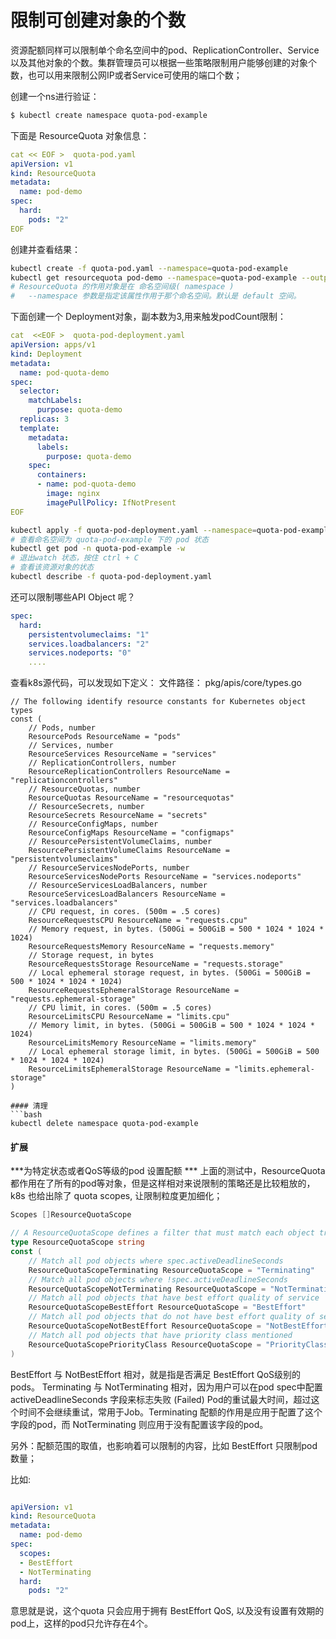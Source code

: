 # 限制可创建对象的个数
资源配额同样可以限制单个命名空间中的pod、ReplicationController、Service 以及其他对象的个数。集群管理员可以根据一些策略限制用户能够创建的对象个数，也可以用来限制公网IP或者Service可使用的端口个数；

创建一个ns进行验证：
```bash
$ kubectl create namespace quota-pod-example
```
下面是 ResourceQuota 对象信息：
```yaml
cat << EOF >  quota-pod.yaml
apiVersion: v1
kind: ResourceQuota
metadata:
  name: pod-demo
spec:
  hard:
    pods: "2"
EOF

```
创建并查看结果：
```bash
kubectl create -f quota-pod.yaml --namespace=quota-pod-example
kubectl get resourcequota pod-demo --namespace=quota-pod-example --output=yaml
# ResourceQuota 的作用对象是在 命名空间级( namespace )
#   --namespace 参数是指定该属性作用于那个命名空间。默认是 default 空间。
```
下面创建一个 Deployment对象，副本数为3,用来触发podCount限制：
```yaml
cat  <<EOF >  quota-pod-deployment.yaml
apiVersion: apps/v1
kind: Deployment
metadata:
  name: pod-quota-demo
spec:
  selector:
    matchLabels:
      purpose: quota-demo
  replicas: 3
  template:
    metadata:
      labels:
        purpose: quota-demo
    spec:
      containers:
      - name: pod-quota-demo
        image: nginx
		imagePullPolicy: IfNotPresent
EOF	
```
```bash
kubectl apply -f quota-pod-deployment.yaml --namespace=quota-pod-example
# 查看命名空间为 quota-pod-example 下的 pod 状态
kubectl get pod -n quota-pod-example -w 
# 退出watch 状态，按住 ctrl + C 
# 查看该资源对象的状态
kubectl describe -f quota-pod-deployment.yaml
```
还可以限制哪些API Object 呢？

```yaml
spec:
  hard:
    persistentvolumeclaims: "1"
    services.loadbalancers: "2"
    services.nodeports: "0"
    ....
```

查看k8s源代码，可以发现如下定义：
文件路径： pkg/apis/core/types.go
```golang
// The following identify resource constants for Kubernetes object types
const (
	// Pods, number
	ResourcePods ResourceName = "pods"
	// Services, number
	ResourceServices ResourceName = "services"
	// ReplicationControllers, number
	ResourceReplicationControllers ResourceName = "replicationcontrollers"
	// ResourceQuotas, number
	ResourceQuotas ResourceName = "resourcequotas"
	// ResourceSecrets, number
	ResourceSecrets ResourceName = "secrets"
	// ResourceConfigMaps, number
	ResourceConfigMaps ResourceName = "configmaps"
	// ResourcePersistentVolumeClaims, number
	ResourcePersistentVolumeClaims ResourceName = "persistentvolumeclaims"
	// ResourceServicesNodePorts, number
	ResourceServicesNodePorts ResourceName = "services.nodeports"
	// ResourceServicesLoadBalancers, number
	ResourceServicesLoadBalancers ResourceName = "services.loadbalancers"
	// CPU request, in cores. (500m = .5 cores)
	ResourceRequestsCPU ResourceName = "requests.cpu"
	// Memory request, in bytes. (500Gi = 500GiB = 500 * 1024 * 1024 * 1024)
	ResourceRequestsMemory ResourceName = "requests.memory"
	// Storage request, in bytes
	ResourceRequestsStorage ResourceName = "requests.storage"
	// Local ephemeral storage request, in bytes. (500Gi = 500GiB = 500 * 1024 * 1024 * 1024)
	ResourceRequestsEphemeralStorage ResourceName = "requests.ephemeral-storage"
	// CPU limit, in cores. (500m = .5 cores)
	ResourceLimitsCPU ResourceName = "limits.cpu"
	// Memory limit, in bytes. (500Gi = 500GiB = 500 * 1024 * 1024 * 1024)
	ResourceLimitsMemory ResourceName = "limits.memory"
	// Local ephemeral storage limit, in bytes. (500Gi = 500GiB = 500 * 1024 * 1024 * 1024)
	ResourceLimitsEphemeralStorage ResourceName = "limits.ephemeral-storage"
)

#### 清理
```bash
kubectl delete namespace quota-pod-example
```

#### 扩展
***为特定状态或者QoS等级的pod 设置配额 ***
上面的测试中，ResourceQuota 都作用在了所有的pod等对象，但是这样相对来说限制的策略还是比较粗放的，k8s 也给出除了 quota scopes, 让限制粒度更加细化；

```go
Scopes []ResourceQuotaScope

// A ResourceQuotaScope defines a filter that must match each object tracked by a quota
type ResourceQuotaScope string
const (
	// Match all pod objects where spec.activeDeadlineSeconds
	ResourceQuotaScopeTerminating ResourceQuotaScope = "Terminating"
	// Match all pod objects where !spec.activeDeadlineSeconds
	ResourceQuotaScopeNotTerminating ResourceQuotaScope = "NotTerminating"
	// Match all pod objects that have best effort quality of service
	ResourceQuotaScopeBestEffort ResourceQuotaScope = "BestEffort"
	// Match all pod objects that do not have best effort quality of service
	ResourceQuotaScopeNotBestEffort ResourceQuotaScope = "NotBestEffort"
	// Match all pod objects that have priority class mentioned
	ResourceQuotaScopePriorityClass ResourceQuotaScope = "PriorityClass"
)
```
BestEffort 与 NotBestEffort 相对，就是指是否满足 BestEffort QoS级别的pods。
Terminating 与 NotTerminating 相对，因为用户可以在pod spec中配置 activeDeadlineSeconds 字段来标志失败 (Failed) Pod的重试最大时间，超过这个时间不会继续重试，常用于Job。Terminating 配额的作用是应用于配置了这个字段的pod，而 NotTerminating 则应用于没有配置该字段的pod。

另外：配额范围的取值，也影响着可以限制的内容，比如 BestEffort 只限制pod数量；

比如:
```yaml

apiVersion: v1
kind: ResourceQuota
metadata:
  name: pod-demo
spec:
  scopes:
  - BestEffort
  - NotTerminating
  hard:
    pods: "2"
```
意思就是说，这个quota 只会应用于拥有 BestEffort QoS, 以及没有设置有效期的pod上，这样的pod只允许存在4个。
